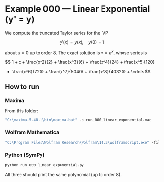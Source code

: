 # Example 000 — Linear Exponential (y' = y)

We compute the truncated Taylor series for the IVP

$$
y'(x) = y(x),\quad y(0)=1
$$

about $x=0$ up to order 8. The exact solution is $y=e^x$, whose series is

$$
1 + x + \frac{x^2}{2} + \frac{x^3}{6} + \frac{x^4}{24} + \frac{x^5}{120}
+ \frac{x^6}{720} + \frac{x^7}{5040} + \frac{x^8}{40320} + \cdots
$$

## How to run

### Maxima
From this folder:
```bat
"C:\maxima-5.48.1\bin\maxima.bat" -b run_000_linear_exponential.mac
````

### Wolfram Mathematica

```bat
"C:\Program Files\Wolfram Research\Wolfram\14.3\wolframscript.exe" -file run_000_linear_exponential.wl
```

### Python (SymPy)

```bat
python run_000_linear_exponential.py
```

All three should print the same polynomial (up to order 8).
